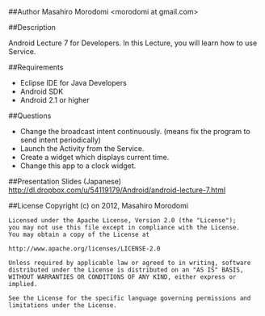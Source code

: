 ##Author
Masahiro Morodomi &lt;morodomi at gmail.com&gt;

##Description

Android Lecture 7 for Developers.
In this Lecture, you will learn how to use Service.

##Requirements
 * Eclipse IDE for Java Developers
 * Android SDK
 * Android 2.1 or higher

##Questions
 * Change the broadcast intent continuously. (means fix the program to send intent periodically)
 * Launch the Activity from the Service.
 * Create a widget which displays current time.
 * Change this app to a clock widget.

##Presentation Slides (Japanese)
http://dl.dropbox.com/u/54119179/Android/android-lecture-7.html

##License
    Copyright (c) on 2012, Masahiro Morodomi

    Licensed under the Apache License, Version 2.0 (the "License");
    you may not use this file except in compliance with the License.
    You may obtain a copy of the License at

    http://www.apache.org/licenses/LICENSE-2.0

    Unless required by applicable law or agreed to in writing, software
    distributed under the License is distributed on an "AS IS" BASIS,
    WITHOUT WARRANTIES OR CONDITIONS OF ANY KIND, either express or
    implied.

    See the License for the specific language governing permissions and
    limitations under the License.

